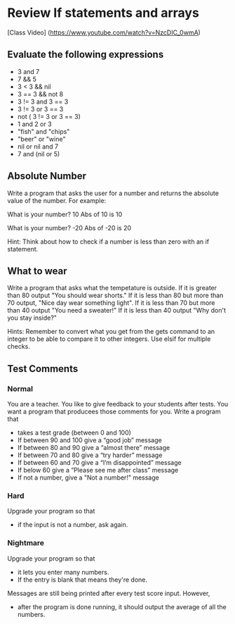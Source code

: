 # Review If statements and arrays

[Class Video] (https://www.youtube.com/watch?v=NzcDIC_0wmA)

## Evaluate the following expressions

- 3 and 7
- 7 && 5
- 3 < 3 && nil
- 3 == 3 && not 8
- 3 != 3 and 3 == 3
- 3 != 3 or 3 == 3
- not ( 3 != 3 or 3 == 3)
- 1 and 2 or 3
- "fish" and "chips"
- "beer" or "wine"
- nil or nil and 7
- 7 and (nil or 5)


## Absolute Number

Write a program that asks the user for a number and returns the absolute value of the number. For example:

What is your number? 10
Abs of 10 is 10

What is your number? -20
Abs of -20 is 20

Hint: Think about how to check if a number is less than zero with an if statement.

## What to wear
Write a program that asks what the tempetature is outside. If it is greater than 80 output "You should wear shorts." If it is less than 80 but more than 70 output, "Nice day wear something light". If it is less than 70 but more than 40 output "You need a sweater!" If it is less than 40 output "Why don't you stay inside?"

Hints: Remember to convert what you get from the gets command to an integer to be able to compare it to other integers. Use elsif for multiple checks.

## Test Comments

### Normal

 You are a teacher. You like to give feedback to your students after tests. You want a program that producees those comments for you. Write a program that

 - takes a test grade (between 0 and 100)
 - If between 90 and 100 give a “good job” message
 - If between 80 and 90 give a “almost there” message
 - If between 70 and 80 give a “try harder” message
 - If between 60 and 70 give a “I’m disappointed” message
 - If below 60 give a “Please see me after class” message
 - If not a number, give a "Not a number!" message

### Hard

 Upgrade your program so that

 - if the input is not a number, ask again.

### Nightmare

 Upgrade your program so that
 - it lets you enter many numbers.
 - If the entry is blank that means they're done.

 Messages are still being printed after every test score input. However,

 - after the program is done running, it should output the average of all the numbers.
